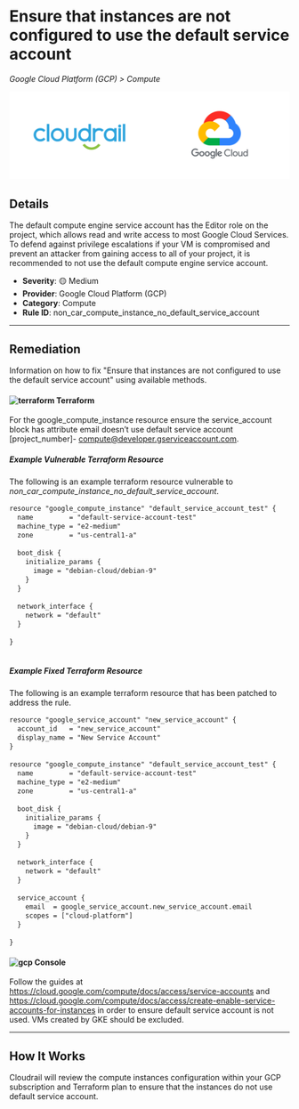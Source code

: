 # Ensure that instances are not configured to use the default service account

*Google Cloud Platform (GCP) > Compute*

![Cloudrail and Google Cloud Platform (GCP) logos](../images/cloudrail_gcp.png)

## Details
The default compute engine service account has the Editor role on the project, which allows read and write access to most Google Cloud Services. To defend against privilege escalations if your VM is compromised and prevent an attacker from gaining access to all of your project, it is recommended to not use the default compute engine service account.

- **Severity**: 🟡 Medium
- **Provider**: Google Cloud Platform (GCP)
- **Category**: Compute
- **Rule ID**: non_car_compute_instance_no_default_service_account

---

## Remediation
Information on how to fix "Ensure that instances are not configured to use the default service account" using available methods.


####  <img src="../_media/emojis/terraform.png" alt="terraform" width="20"/>  Terraform
For the google_compute_instance resource ensure the service_account block has attribute email doesn’t use default service account [project_number]- compute@developer.gserviceaccount.com.



##### Example Vulnerable Terraform Resource
The following is an example terraform resource vulnerable to *non_car_compute_instance_no_default_service_account*.
```hcl
resource "google_compute_instance" "default_service_account_test" {
  name         = "default-service-account-test"
  machine_type = "e2-medium"
  zone         = "us-central1-a"

  boot_disk {
    initialize_params {
      image = "debian-cloud/debian-9"
    }
  }

  network_interface {
    network = "default"
  }

}


```



##### Example Fixed Terraform Resource
The following is an example terraform resource that has been patched to address the rule.
```hcl
resource "google_service_account" "new_service_account" {
  account_id   = "new_service_account"
  display_name = "New Service Account"
}

resource "google_compute_instance" "default_service_account_test" {
  name         = "default-service-account-test"
  machine_type = "e2-medium"
  zone         = "us-central1-a"

  boot_disk {
    initialize_params {
      image = "debian-cloud/debian-9"
    }
  }

  network_interface {
    network = "default"
  }

  service_account {
    email  = google_service_account.new_service_account.email
    scopes = ["cloud-platform"]
  }

}

```







####  <img src="../_media/emojis/gcp.png" alt="gcp" width="20"/> Console
Follow the guides at <https://cloud.google.com/compute/docs/access/service-accounts>  and <https://cloud.google.com/compute/docs/access/create-enable-service-accounts-for-instances> in order to ensure default service account is not used. VMs created by GKE should be excluded.




---

## How It Works
Cloudrail will review the compute instances configuration within your GCP subscription and Terraform plan to ensure that the instances do not use default service account.